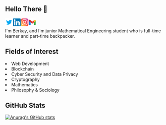 ## Hello There 👋
<a href="https://www.twitter.com/tmaftriw"> <img align="left" alt="Berkay's Twitter" width="25px" src= "https://raw.githubusercontent.com/berkayahi/berkayahi/main/images/twitter.svg"/> </a>
<a href="https://www.linkedin.com/in/berkayahi"> <img align="left" alt="Berkay's LinkedIn" width="25px" src= "https://raw.githubusercontent.com/berkayahi/berkayahi/main/images/linkedin.svg"/> </a>
<a href="https://www.instagram.com/ahiontheway"> <img align="left" alt="Berkay's Instagram" width="25px" src= "https://raw.githubusercontent.com/berkayahi/berkayahi/main/images/instagram.svg"/> </a>
<a href="mailto:berkayahi@gmail.com"> <img align="left" alt="Mail to Berkay" width="25px" src="https://raw.githubusercontent.com/berkayahi/berkayahi/main/images/gmail.svg"/></a>
<br>

I'm Berkay, and I'm junior Mathematical Engineering student who is full-time learner and part-time backpacker.

## Fields of Interest
<li>Web Development</li>
<li>Blockchain</li>
<li>Cyber Security and Data Privacy</li>
<li>Cryptography</li>
<li>Mathematics</li>
<li>Philosophy & Sociology</li>

## GitHub Stats
[![Anurag's GitHub stats](https://github-readme-stats.vercel.app/api?username=berkayahi&theme=merko&show_icons=true)](https://github.com/berkayahi/berkayahi)
